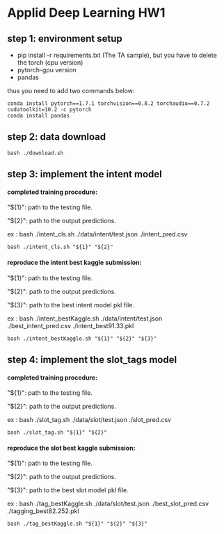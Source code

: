 # Applid Deep Learning HW1
## step 1: environment setup

* pip install -r requirements.txt (The TA sample), but you have to delete the torch (cpu version) 
* pytorch-gpu version
* pandas

thus you need to add two commands below:
```shell
conda install pytorch==1.7.1 torchvision==0.8.2 torchaudio==0.7.2 cudatoolkit=10.2 -c pytorch
conda install pandas
```

## step 2: data download
```shell
bash ./download.sh
```

## step 3: implement the intent model
#### completed training procedure:
"${1}": path to the testing file.

"${2}": path to the output predictions.

ex : bash ./intent_cls.sh ./data/intent/test.json ./intent_pred.csv
```shell
bash ./intent_cls.sh "${1}" "${2}"
```
#### reproduce the intent best kaggle submission:
"${1}": path to the testing file.

"${2}": path to the output predictions.

"${3}": path to the best intent model pkl file.

ex : bash ./intent_bestKaggle.sh ./data/intent/test.json ./best_intent_pred.csv ./intent_best91.33.pkl
```shell
bash ./intent_bestKaggle.sh "${1}" "${2}" "${3}"
```
## step 4: implement the slot_tags model
#### completed training procedure:
"${1}": path to the testing file.

"${2}": path to the output predictions.

ex : bash ./slot_tag.sh ./data/slot/test.json ./slot_pred.csv
```shell
bash ./slot_tag.sh "${1}" "${2}"
```
#### reproduce the slot best kaggle submission:
"${1}": path to the testing file.

"${2}": path to the output predictions.

"${3}": path to the best slot model pkl file.

ex : bash ./tag_bestKaggle.sh ./data/slot/test.json ./best_slot_pred.csv ./tagging_best82.252.pkl
```shell
bash ./tag_bestKaggle.sh "${1}" "${2}" "${3}"
```
